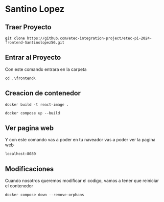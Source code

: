 # Santino Lopez

## Traer Proyecto
```
git clone https://github.com/etec-integration-project/etec-pi-2024-frontend-Santinolopez56.git
```


## Entrar al Proyecto
Con este comando entrara en la carpeta
```
cd .\frontend\
```

## Creacion de contenedor
```
docker build -t react-image .

docker compose up --build
```

## Ver pagina web
Y con este comando vas a poder en tu naveador vas a poder ver la pagina web
```
localhost:8080
```

## Modificaciones
Cuando nosotros queremos modificar el codigo, vamos a tener que reiniciar el contenedor
```
docker compose down --remove-orphans
```